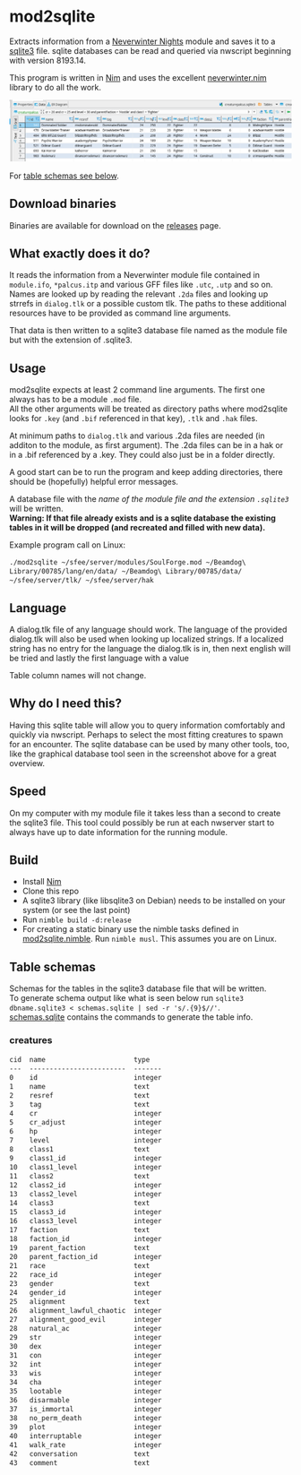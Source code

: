 # mod2sqlite
Extracts information from a [Neverwinter Nights](https://www.beamdog.com/games/neverwinter-nights-enhanced/) module and saves it to a [sqlite3](https://www.sqlite.org/index.html) file. sqlite databases can be read and queried via nwscript beginning with version 8193.14.

This program is written in [Nim](https://nim-lang.org/) and uses the excellent [neverwinter.nim](https://github.com/niv/neverwinter.nim) library to do all the work.

![creaturepalcus.sqlite3 database view in gui](screenshots/creaturepalcus.png)

For [table schemas see below](#table-schemas).

## Download binaries
Binaries are available for download on the [releases](https://github.com/hendrikgit/mod2sqlite/releases/latest) page.

## What exactly does it do?
It reads the information from a Neverwinter module file contained in `module.ifo`, `*palcus.itp` and various GFF files like `.utc`, `.utp` and so on. Names are looked up by reading the relevant `.2da` files and looking up strrefs in `dialog.tlk` or a possible custom tlk. The paths to these additional resources have to be provided as command line arguments.

That data is then written to a sqlite3 database file named as the module file but with the extension of .sqlite3.

## Usage
mod2sqlite expects at least 2 command line arguments. The first one always has to be a module `.mod` file.  
All the other arguments will be treated as directory paths where mod2sqlite looks for `.key` (and `.bif` referenced in that key), `.tlk` and `.hak` files.

At minimum paths to `dialog.tlk` and various .2da files are needed (in additon to the module, as first argument). The .2da files can be in a hak or in a .bif referenced by a .key. They could also just be in a folder directly.

A good start can be to run the program and keep adding directories, there should be (hopefully) helpful error messages.

A database file with the *name of the module file and the extension `.sqlite3`* will be written.  
**Warning: If that file already exists and is a sqlite database the existing tables in it will be dropped (and recreated and filled with new data).**

Example program call on Linux:
```
./mod2sqlite ~/sfee/server/modules/SoulForge.mod ~/Beamdog\ Library/00785/lang/en/data/ ~/Beamdog\ Library/00785/data/ ~/sfee/server/tlk/ ~/sfee/server/hak
```

## Language
A dialog.tlk file of any language should work. The language of the provided dialog.tlk will also be used when looking up localized strings. If a localized string has no entry for the language the dialog.tlk is in, then next english will be tried and lastly the first language with a value

Table column names will not change.

## Why do I need this?
Having this sqlite table will allow you to query information comfortably and quickly via nwscript. Perhaps to select the most fitting creatures to spawn for an encounter. The sqlite database can be used by many other tools, too, like the graphical database tool seen in the screenshot above for a great overview.  

## Speed
On my computer with my module file it takes less than a second to create the sqlite3 file. This tool could possibly be run at each nwserver start to always have up to date information for the running module.

## Build
* Install [Nim](https://nim-lang.org/)
* Clone this repo
* A sqlite3 library (like libsqlite3 on Debian) needs to be installed on your system (or see the last point)
* Run `nimble build -d:release`
* For creating a static binary use the nimble tasks defined in [mod2sqlite.nimble](mod2sqlite.nimble). Run `nimble musl`. This assumes you are on Linux.

## Table schemas
Schemas for the tables in the sqlite3 database file that will be written.  
To generate schema output like what is seen below run `sqlite3 dbname.sqlite3 < schemas.sqlite | sed -r 's/.{9}$//'`.  
[schemas.sqlite](schemas.sqlite) contains the commands to generate the table info.

### creatures
```
cid  name                      type   
---  ------------------------  -------
0    id                        integer
1    name                      text   
2    resref                    text   
3    tag                       text   
4    cr                        integer
5    cr_adjust                 integer
6    hp                        integer
7    level                     integer
8    class1                    text   
9    class1_id                 integer
10   class1_level              integer
11   class2                    text   
12   class2_id                 integer
13   class2_level              integer
14   class3                    text   
15   class3_id                 integer
16   class3_level              integer
17   faction                   text   
18   faction_id                integer
19   parent_faction            text   
20   parent_faction_id         integer
21   race                      text   
22   race_id                   integer
23   gender                    text   
24   gender_id                 integer
25   alignment                 text   
26   alignment_lawful_chaotic  integer
27   alignment_good_evil       integer
28   natural_ac                integer
29   str                       integer
30   dex                       integer
31   con                       integer
32   int                       integer
33   wis                       integer
34   cha                       integer
35   lootable                  integer
36   disarmable                integer
37   is_immortal               integer
38   no_perm_death             integer
39   plot                      integer
40   interruptable             integer
41   walk_rate                 integer
42   conversation              text   
43   comment                   text
```
